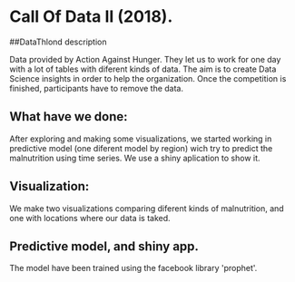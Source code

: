 # Call Of Data II (2018).

##DataThlond description

Data provided by Action Against Hunger. They let us to work for one day with a lot of tables with diferent kinds of data. The aim is to create Data Science insights in order to help the organization. Once the competition is finished, participants have to remove the data.

## What have we done:

After exploring and making some visualizations, we started working in predictive model (one diferent model by region) wich try to predict the malnutrition using time series. We use a shiny aplication to show it.

## Visualization:

We make two visualizations comparing diferent kinds of malnutrition, and one with locations where our data is taked.

## Predictive model, and shiny app.

The model have been trained using the facebook library 'prophet'.
